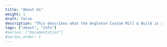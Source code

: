 ```yaml
---
title: "About Us"
weight: 1
draft: false
description: "This describes what the Angleton Custom Mill & Build is all about."
tags: ["about", "info"]
#series: ["Documentation"]
#series_order: 1
---
```

